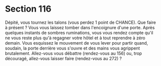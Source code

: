 # Section 116

Dépité, vous tournez les talons (vous perdez 1 point de 
CHANCE). Que faire à présent ? Vous vous laissez tomber dans 
l'encoignure d'une porte. Après quelques instants de sombres 
ruminations, vous vous rendez compte qu'il ne vous reste plus 
qu'à regagner votre hôtel et à tout reprendre à zéro demain. Vous 
esquissez le mouvement de vous lever pour partir quand, 
soudain, la porte derrière vous s'ouvre et des mains vous 
agrippent brutalement. Allez-vous vous débattre (rendez-vous au 
156) ou, trop découragé, allez-vous laisser faire (rendez-vous au 
272) ?